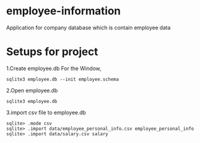 # employee-information
Application for company database
which is contain employee data

# Setups for project

1.Create employee.db
For the Window,
```
sqlite3 employee.db --init employee.schema
```
2.Open employee.db
```
sqlite3 employee.db
```
3.import csv file to employee.db
```
sqlite> .mode csv
sqlite> .import data/employee_personal_info.csv employee_personal_info
sqlite> .import data/salary.csv salary
